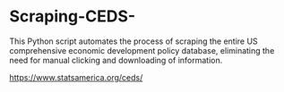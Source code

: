 # Scraping-CEDS-

This Python script automates the process of scraping the entire US comprehensive economic development policy database, eliminating the need for manual clicking and downloading of information.

https://www.statsamerica.org/ceds/
